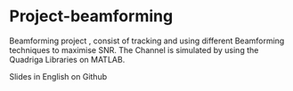 # Project-beamforming

Beamforming project , consist of tracking and using different Beamforming techniques to maximise SNR. The Channel is simulated by using the Quadriga Libraries on MATLAB.

Slides in English on Github
